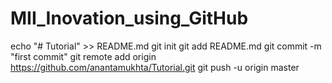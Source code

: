 # MII_Inovation_using_GitHub


echo "# Tutorial" >> README.md
git init
git add README.md
git commit -m "first commit"
git remote add origin https://github.com/anantamukhta/Tutorial.git
git push -u origin master
